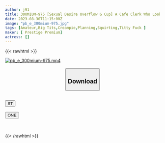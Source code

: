 ```yaml
---
author: j91
title: 300MIUM-975 [Sexual Desire Overflow G Cup] A Cafe Clerk Who Looks Good And A Banquet Trip From Noon On Weekdays! ! A Frustrated G Breast Girl Who Hasn’t Had A Boyfriend For 3 Years Will Moan And Beg For A Cock When The Erotic Switch Is Turned On! ! 3 Shots That Taste Big Tits! !  Would You Like To Skip Work Today? In Shimokitazawa (Sumire Uchida)
date: 2023-08-30T11:15:00Z
image: "pb_e_300mium-975.jpg"
tags: [Amateur,Big Tits,Creampie,Planning,Squirting,Titty Fuck ]
maker: [ Prestige Premium]
actress: []
---
```



{{< rawhtml >}}

<div class="video" data-videoid="aR0k3Rdy4jtMrr">
    <a href="javascript:;">
        <img src="https://my.j91.asia/posts/pb_e_300mium-975/pb_e_300mium-975.jpg" width="WIDTH" height="HEIGHT" alt="pb_e_300mium-975.mp4" loading="lazy">
    </a>
</div>

<script type="text/javascript" src="https://j91.asia/asset/on-demand-st.js"></script>

<br>
  <link rel="stylesheet" href="https://j91.asia/asset/bs5.css">
  
  <center>
  <button class="btn btn-primary" type="button" data-bs-toggle="collapse" data-bs-target=".multi-collapse" aria-expanded="false" aria-controls="multiCollapseExample1 multiCollapseExample2"><h2>Download</h2></button></center>
</p>
<div class="row">
  <div class="col">
    <div class="collapse multi-collapse" id="multiCollapseExample1">
      <div class="card card-body">
	      	      <br>
<div class="buttons">  
<a href="https://streamtape.to/v/aR0k3Rdy4jtMrr"><button class="btn-hover color-3"><i class="fa fa-download"></i> ST</button></a></div>
    </div>
  </div>
</div>
  <div class="col">
    <div class="collapse multi-collapse" id="multiCollapseExample2">
      <div class="card card-body">
	      <br>
<div class="buttons">
    <a href="https://oneupload.to/7wkaab21wstn"><button class="btn-hover color-9"><i class="fa fa-download"></i> ONE</button></a></div>
<br><br>
      </div>
    </div>
  </div>
</div>

{{< /rawhtml >}}
